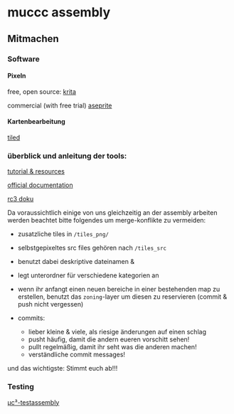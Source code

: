 # muccc assembly

## Mitmachen

### Software
#### Pixeln

free, open source: [krita](https://krita.org/)

commercial (with free trial) [aseprite](https://www.aseprite.org/)

#### Kartenbearbeitung

[tiled](https://krita.org/)

### überblick und anleitung der tools:
[tutorial & resources](https://codimd.c3d2.de/WA-Zone-Einstieg-06)

[official documentation](https://workadventu.re/map-building/)

[rc3 doku](https://howto.rc3.world)


Da voraussichtlich einige von uns gleichzeitig an der assembly arbeiten werden beachtet bitte folgendes um merge-konflikte zu vermeiden:

* zusatzliche tiles in `/tiles_png/`
* selbstgepixeltes src files gehören nach `/tiles_src`
* benutzt dabei deskriptive dateinamen &
* legt unterordner für verschiedene kategorien an

* wenn ihr anfangt einen neuen bereiche in einer bestehenden map zu erstellen, benutzt das `zoning`-layer um diesen zu reservieren (commit & push nicht vergessen)

* commits:
  * lieber kleine & viele, als riesige änderungen auf einen schlag
  * pusht häufig, damit die andern eueren vorschitt sehen!
  * pullt regelmäßig, damit ihr seht was die anderen machen!
  * verständliche commit messages!

und das wichtigste: Stimmt euch ab!!!

### Testing
[µc³-testassembly](https://party.tabascoeye.de/_/global/raw.githubusercontent.com/muccc/rc3test/master/main.json)
